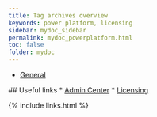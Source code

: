 ```yaml
---
title: Tag archives overview
keywords: power platform, licensing
sidebar: mydoc_sidebar
permalink: mydoc_powerplatform.html
toc: false
folder: mydoc
---
```


<ul id="profileTabs" class="nav nav-tabs">
    <li class="active"><a class="noCrossRef" href="#general" data-toggle="tab">General</a></li>
</ul>
  <div class="tab-content">
<div role="tabpanel" class="tab-pane active" id="general" markdown="1">
## Useful links
* <a href="https://admin.powerplatform.microsoft.com/home" target="_blank" rel="noopener noreferrer">Admin Center</a>
* <a href="https://learn.microsoft.com/en-us/power-platform/admin/powerapps-flow-licensing-faq" target="_blank" rel="noopener noreferrer">Licensing</a>
</div>
      
</div>

{% include links.html %}
